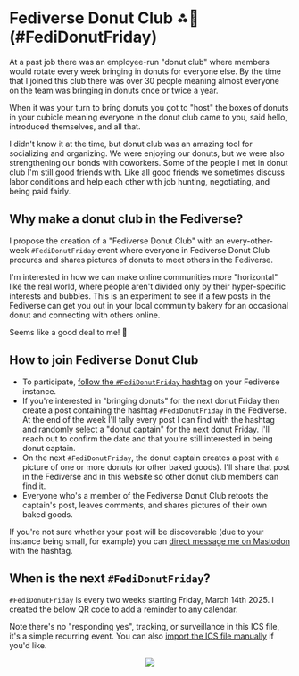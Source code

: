 # Fediverse Donut Club ⁂🍩 (#FediDonutFriday)

At a past job there was an employee-run
"donut club" where members would rotate
every week bringing in donuts for everyone else.
By the time that I joined this club there was over 30
people meaning almost everyone on the team
was bringing in donuts once or twice a year.

When it was your turn to bring donuts you got to
"host" the boxes of donuts in your cubicle meaning
everyone in the donut club came to you, said hello,
introduced themselves, and all that. 

I didn't know it at the time, but donut club was
an amazing tool for socializing and organizing.
We were enjoying
our donuts, but we were also strengthening our
bonds with coworkers. Some of the people I met in
donut club I'm still good friends with. Like all
good friends we sometimes discuss labor conditions and help
each other with job hunting, negotiating, and being
paid fairly.

## Why make a donut club in the Fediverse?

I propose the creation of a "Fediverse Donut Club"
with an every-other-week `#FediDonutFriday` event
where everyone in Fediverse Donut Club procures
and shares pictures of donuts to meet others
in the Fediverse.

I'm interested in
how we can make online communities more "horizontal"
like the real world, where people aren't divided only by
their hyper-specific interests and bubbles. This is
an experiment to see if a few posts in the Fediverse
can get you out in your local community bakery for an
occasional donut and connecting with others online.

Seems like a good deal to me! 🍩

## How to join Fediverse Donut Club

* To participate, [follow the `#FediDonutFriday` hashtag](https://fedi.tips/how-do-i-follow-hashtags-on-mastodon-and-the-fediverse/) on your Fediverse instance.
* If you're interested in "bringing donuts" for the next donut Friday then
  create a post containing the hashtag `#FediDonutFriday`
  in the Fediverse. At the end of the week I'll
  tally every post I can find with the hashtag and randomly
  select
  a "donut captain" for the next donut Friday. I'll reach out to confirm the date and that you're still interested in being donut captain.
* On the next `#FediDonutFriday`, the donut captain creates a post with a picture of one or more
  donuts (or other baked goods). I'll share that post in the Fediverse and in this website
  so other donut club members can find it.
* Everyone who's a member of the Fediverse Donut Club retoots the captain's post,
  leaves comments, and shares pictures of their own baked goods.

If you're not sure whether your post will be
  discoverable (due to your instance being small, for example)
  you can [direct message me on Mastodon](https://fosstodon.org/@sethmlarson) with the hashtag.

## When is the next `#FediDonutFriday`?

<div class="row">
<div class="col-6">
<p><code>#FediDonutFriday</code> is every two weeks starting Friday, March 14th 2025.
I created the below QR code to add a reminder to any calendar.</p>
<p>
Note there's no "responding yes", tracking, or surveillance in this ICS
file, it's a simple recurring event. You can also <a href="https://gist.githubusercontent.com/sethmlarson/f0d00f8cb55bb22ea36da1f752d0cb45/raw/dcfd2a49793d4e62e1c25bce81e3c1d15d65591d/fedi-donut-day.ics">import the ICS file manually</a> if you'd like.</p>
</div>
<div class="col-6">
<div><center><img style="max-width: 500px" src="https://storage.googleapis.com/sethmlarson-dev-static-assets/fedi-donut-friday.png"/></center></div>
</div>
</div>
